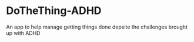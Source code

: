 # DoTheThing-ADHD
An app to help manage getting things done depsite the challenges brought up with ADHD

